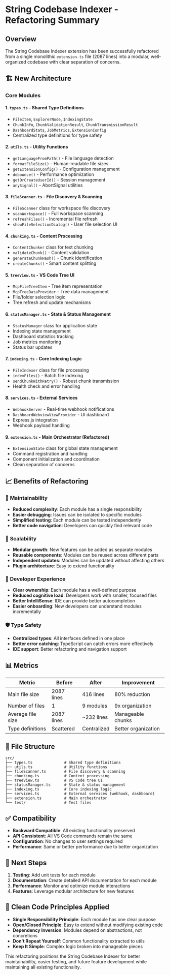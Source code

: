 # String Codebase Indexer - Refactoring Summary

## Overview
The String Codebase Indexer extension has been successfully refactored from a single monolithic `extension.ts` file (2087 lines) into a modular, well-organized codebase with clear separation of concerns.

## 🏗️ New Architecture

### Core Modules

#### 1. **`types.ts`** - Shared Type Definitions
- `FileItem`, `ExplorerNode`, `IndexingState`
- `ChunkInfo`, `ChunkValidationResult`, `ChunkTransmissionResult`
- `DashboardStats`, `JobMetrics`, `ExtensionConfig`
- Centralized type definitions for type safety

#### 2. **`utils.ts`** - Utility Functions
- `getLanguageFromPath()` - File language detection
- `formatFileSize()` - Human-readable file sizes
- `getExtensionConfig()` - Configuration management
- `debounce()` - Performance optimization
- `getOrCreateUserId()` - Session management
- `anySignal()` - AbortSignal utilities

#### 3. **`fileScanner.ts`** - File Discovery & Scanning
- `FileScanner` class for workspace file discovery
- `scanWorkspace()` - Full workspace scanning
- `refreshFiles()` - Incremental file refresh
- `showFileSelectionDialog()` - User file selection UI

#### 4. **`chunking.ts`** - Content Processing
- `ContentChunker` class for text chunking
- `validateChunk()` - Content validation
- `generateChunkHash()` - Chunk identification
- `createChunks()` - Smart content splitting

#### 5. **`treeView.ts`** - VS Code Tree UI
- `McpFileTreeItem` - Tree item representation
- `McpTreeDataProvider` - Tree data management
- File/folder selection logic
- Tree refresh and update mechanisms

#### 6. **`statusManager.ts`** - State & Status Management
- `StatusManager` class for application state
- Indexing state management
- Dashboard statistics tracking
- Job metrics monitoring
- Status bar updates

#### 7. **`indexing.ts`** - Core Indexing Logic
- `FileIndexer` class for file processing
- `indexFiles()` - Batch file indexing
- `sendChunkWithRetry()` - Robust chunk transmission
- Health check and error handling

#### 8. **`services.ts`** - External Services
- `WebhookServer` - Real-time webhook notifications
- `DashboardWebviewViewProvider` - UI dashboard
- Express.js integration
- Webhook payload handling

#### 9. **`extension.ts`** - Main Orchestrator (Refactored)
- `ExtensionState` class for global state management
- Command registration and handling
- Component initialization and coordination
- Clean separation of concerns

## 📈 Benefits of Refactoring

### 🔧 **Maintainability**
- **Reduced complexity**: Each module has a single responsibility
- **Easier debugging**: Issues can be isolated to specific modules
- **Simplified testing**: Each module can be tested independently
- **Better code navigation**: Developers can quickly find relevant code

### 🚀 **Scalability**
- **Modular growth**: New features can be added as separate modules
- **Reusable components**: Modules can be reused across different parts
- **Independent updates**: Modules can be updated without affecting others
- **Plugin architecture**: Easy to extend functionality

### 👥 **Developer Experience**
- **Clear ownership**: Each module has a well-defined purpose
- **Reduced cognitive load**: Developers work with smaller, focused files
- **Better IntelliSense**: IDE can provide better autocompletion
- **Easier onboarding**: New developers can understand modules incrementally

### 🛡️ **Type Safety**
- **Centralized types**: All interfaces defined in one place
- **Better error catching**: TypeScript can catch errors more effectively
- **IDE support**: Better refactoring and navigation support

## 📊 Metrics

| Metric | Before | After | Improvement |
|--------|--------|-------|------------|
| Main file size | 2087 lines | 416 lines | 80% reduction |
| Number of files | 1 | 9 modules | 9x organization |
| Average file size | 2087 lines | ~232 lines | Manageable chunks |
| Type definitions | Scattered | Centralized | Better organization |

## 🔄 File Structure

```
src/
├── types.ts              # Shared type definitions
├── utils.ts              # Utility functions  
├── fileScanner.ts        # File discovery & scanning
├── chunking.ts           # Content processing
├── treeView.ts           # VS Code tree UI
├── statusManager.ts      # State & status management
├── indexing.ts           # Core indexing logic
├── services.ts           # External services (webhook, dashboard)
├── extension.ts          # Main orchestrator
└── test/                 # Test files
```

## ✅ Compatibility

- **Backward Compatible**: All existing functionality preserved
- **API Consistent**: All VS Code commands remain the same
- **Configuration**: No changes to user settings required
- **Performance**: Same or better performance due to better organization

## 🎯 Next Steps

1. **Testing**: Add unit tests for each module
2. **Documentation**: Create detailed API documentation for each module
3. **Performance**: Monitor and optimize module interactions
4. **Features**: Leverage modular architecture for new features

## 🧹 Clean Code Principles Applied

- **Single Responsibility Principle**: Each module has one clear purpose
- **Open/Closed Principle**: Easy to extend without modifying existing code
- **Dependency Inversion**: Modules depend on abstractions, not concretions
- **Don't Repeat Yourself**: Common functionality extracted to utils
- **Keep It Simple**: Complex logic broken into manageable pieces

This refactoring positions the String Codebase Indexer for better maintainability, easier testing, and future feature development while maintaining all existing functionality. 